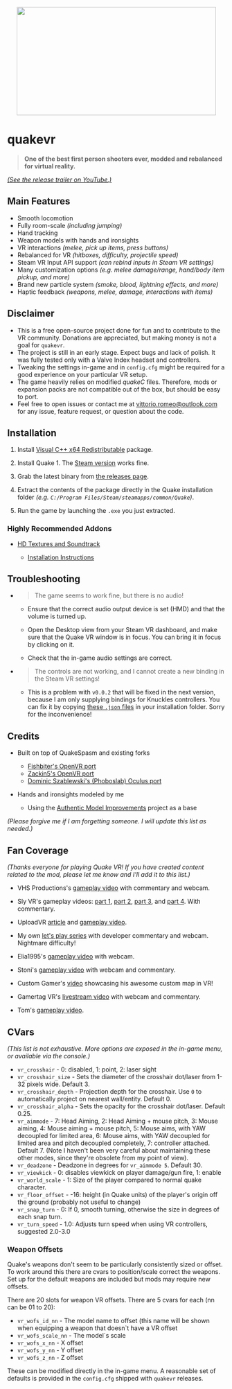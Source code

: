 <p align="center">
  <img width="460" height="250" src="https://vittorioromeo.info/Misc/quakevrlogo.png">
</p>

# quakevr

> **One of the best first person shooters ever, modded and rebalanced for virtual reality.**

[*(See the release trailer on YouTube.)*](https://www.youtube.com/watch?v=AevBPsuMab0)

## Main Features

* Smooth locomotion
* Fully room-scale *(including jumping)*
* Hand tracking
* Weapon models with hands and ironsights
* VR interactions *(melee, pick up items, press buttons)*
* Rebalanced for VR *(hitboxes, difficulty, projectile speed)*
* Steam VR Input API support *(can rebind inputs in Steam VR settings)*
* Many customization options *(e.g. melee damage/range, hand/body item pickup, and more)*
* Brand new particle system *(smoke, blood, lightning effects, and more)*
* Haptic feedback *(weapons, melee, damage, interactions with items)*

## Disclaimer

* This is a free open-source project done for fun and to contribute to the VR community. Donations are appreciated, but making money is not a goal for `quakevr`.
* The project is still in an early stage. Expect bugs and lack of polish. It was fully tested only with a Valve Index headset and controllers.
* Tweaking the settings in-game and in `config.cfg` might be required for a good experience on your particular VR setup.
* The game heavily relies on modified *quakeC* files. Therefore, mods or expansion packs are not compatible out of the box, but should be easy to port.
* Feel free to open issues or contact me at <vittorio.romeo@outlook.com> for any issue, feature request, or question about the code.

## Installation

1. Install [Visual C++ x64 Redistributable](https://support.microsoft.com/en-gb/help/2977003/the-latest-supported-visual-c-downloads) package.

2. Install Quake 1. The [Steam version](https://store.steampowered.com/app/2310/QUAKE/) works fine.

3. Grab the latest binary from [the releases page](https://github.com/SuperV1234/quakevr/releases).

4. Extract the contents of the package directly in the Quake installation folder *(e.g. `C:/Program Files/Steam/steamapps/common/Quake`)*.

5. Run the game by launching the `.exe` you just extracted.

### Highly Recommended Addons

* [HD Textures and Soundtrack](https://drive.google.com/file/d/1noIH27xA8gnr_hwqouXiSoMQBIyuf__V/view)

    * [Installation Instructions](https://old.reddit.com/r/ValveIndex/comments/fbs1nh/quake_vr_release_trailer_v001/fj7205c/)

## Troubleshooting

* > The game seems to work fine, but there is no audio!

    * Ensure that the correct audio output device is set (HMD) and that the volume is turned up.

    * Open the Desktop view from your Steam VR dashboard, and make sure that the Quake VR window is in focus. You can bring it in focus by clicking on it.

    * Check that the in-game audio settings are correct.

* > The controls are not working, and I cannot create a new binding in the Steam VR settings!

    * This is a problem with `v0.0.2` that will be fixed in the next version, because I am only supplying bindings for Knuckles controllers. You can fix it by copying [these `.json` files](https://github.com/SuperV1234/quakevr/tree/develop_otherinputs/ReleaseFiles) in your installation folder. Sorry for the inconvenience!

## Credits

* Built on top of QuakeSpasm and existing forks
    * [Fishbiter's OpenVR port](https://github.com/Fishbiter/Quakespasm-OpenVR)
    * [Zackin5's OpenVR port](https://github.com/Zackin5/Quakespasm-OpenVR)
    * [Dominic Szablewski's (Phoboslab) Oculus port](https://github.com/phoboslab/Quakespasm-Rift)

* Hands and ironsights modeled by me
    * Using the [Authentic Model Improvements](https://github.com/NightFright2k19/authmdl) project as a base

*(Please forgive me if I am forgetting someone. I will update this list as needed.)*

## Fan Coverage

*(Thanks everyone for playing Quake VR! If you have created content related to the mod, please let me know and I'll add it to this list.)*

* VHS Productions's [gameplay video](https://www.youtube.com/watch?v=fwyHMHvGOiI) with commentary and webcam.

* Sly VR's gameplay videos: [part 1](https://www.youtube.com/watch?v=lAlJubb64g0), [part 2](https://www.youtube.com/watch?v=M0Pv66638Hc), [part 3](https://www.youtube.com/watch?v=ST9w7dwW6Rw), and [part 4](https://www.youtube.com/watch?v=pzSvgJWMnr8). With commentary.

* UploadVR [article](https://uploadvr.com/new-quake-vr-mod/) and [gameplay video](https://www.youtube.com/watch?v=fBzCdMSF2-U).

* My own [let's play series](https://www.youtube.com/playlist?list=PLTEcWGdSiQemN50YKFbEpR9har292EJns) with developer commentary and webcam. Nightmare difficulty!

* Elia1995's [gameplay video](https://www.youtube.com/watch?v=rvigiMdIT-M) with webcam.

* Stoni's [gameplay video](https://www.youtube.com/watch?v=Jserap1p2Ho) with webcam and commentary.

* Custom Gamer's [video](https://www.youtube.com/watch?v=eeqtFDf3tkM) showcasing his awesome custom map in VR!

* Gamertag VR's [livestream video](https://www.youtube.com/watch?v=W1_WG_PHUpw) with webcam and commentary.

* Tom's [gameplay video](https://www.youtube.com/watch?v=96xC_khtrUE).

## CVars

*(This list is not exhaustive. More options are exposed in the in-game menu, or available via the console.)*

* `vr_crosshair` - 0: disabled, 1: point, 2: laser sight
* `vr_crosshair_size` - Sets the diameter of the crosshair dot/laser from 1-32 pixels wide. Default 3.
* `vr_crosshair_depth` - Projection depth for the crosshair. Use `0` to automatically project on nearest wall/entity. Default 0.
* `vr_crosshair_alpha` - Sets the opacity for the crosshair dot/laser. Default 0.25.
* `vr_aimmode` - 7: Head Aiming, 2: Head Aiming + mouse pitch, 3: Mouse aiming, 4: Mouse aiming + mouse pitch, 5: Mouse aims, with YAW decoupled for limited area, 6: Mouse aims, with YAW decoupled for limited area and pitch decoupled completely, 7: controller attached. Default 7. (Note I haven't been very careful about maintaining these other modes, since they're obsolete from my point of view).
* `vr_deadzone` - Deadzone in degrees for `vr_aimmode 5`. Default 30.
* `vr_viewkick` - 0: disables viewkick on player damage/gun fire, 1: enable
* `vr_world_scale` - 1: Size of the player compared to normal quake character.
* `vr_floor_offset` - -16: height (in Quake units) of the player's origin off the ground (probably not useful to change)
* `vr_snap_turn` - 0: If 0, smooth turning, otherwise the size in degrees of each snap turn.
* `vr_turn_speed` - 1.0: Adjusts turn speed when using VR controllers, suggested 2.0-3.0

### Weapon Offsets

Quake's weapons don't seem to be particularly consistently sized or offset. To work around this there are cvars to position/scale correct the weapons. Set up for the default weapons are included but mods may require new offsets.

There are 20 slots for weapon VR offsets. There are 5 cvars for each (nn can be 01 to 20):

* `vr_wofs_id_nn` - The model name to offset (this name will be shown when equipping a weapon that doesn`t have a VR offset
* `vr_wofs_scale_nn` - The model`s scale
* `vr_wofs_x_nn` - X offset
* `vr_wofs_y_nn` - Y offset
* `vr_wofs_z_nn` - Z offset

These can be modified directly in the in-game menu. A reasonable set of defaults is provided in the `config.cfg` shipped with `quakevr` releases.
